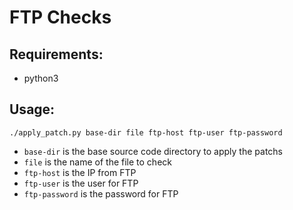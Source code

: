 # FTP Checks

## Requirements:
- python3

## Usage:
  ```./apply_patch.py base-dir file ftp-host ftp-user ftp-password```

- `base-dir` is the base source code directory to apply the patchs
- `file` is the name of the file to check
- `ftp-host` is the IP from FTP
- `ftp-user` is the user for FTP
- `ftp-password` is the password for FTP
